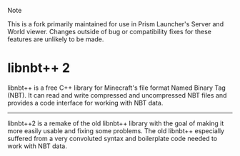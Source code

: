 > [!NOTE]
> This is a fork primarily maintained for use in Prism Launcher's Server and World viewer.
> Changes outside of bug or compatibility fixes for these features are unlikely to be made.

# libnbt++ 2

libnbt++ is a free C++ library for Minecraft's file format Named Binary Tag
(NBT). It can read and write compressed and uncompressed NBT files and
provides a code interface for working with NBT data.

----------

libnbt++2 is a remake of the old libnbt++ library with the goal of making it
more easily usable and fixing some problems. The old libnbt++ especially
suffered from a very convoluted syntax and boilerplate code needed to work
with NBT data.
